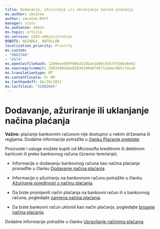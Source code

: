 ```yaml
---
title: Dodavanje, ažuriranje ili uklanjanje načina plaćanja
ms.author: cmcatee
author: cmcatee-MSFT
manager: scotv
ms.audience: Admin
ms.topic: article
ms.service: o365-administration
ROBOTS: NOINDEX, NOFOLLOW
localization_priority: Priority
ms.custom:
- "9002348"
- "4574"
ms.openlocfilehash: 12b0eee609f684332dbae1b88c5d43f550ea6e02
ms.sourcegitcommit: 29019d042be8283d24048f96f1a16ec865c74ca6
ms.translationtype: MT
ms.contentlocale: hr-HR
ms.lasthandoff: 06/10/2021
ms.locfileid: "52882645"
---
```

# <a name="add-update-or-remove-payment-method"></a>Dodavanje, ažuriranje ili uklanjanje načina plaćanja

**Važno:** plaćanje bankovnim računom nije dostupno u nekim državama ili regijama. Dodatne informacije potražite u [članku Plaćanje pretplate](/microsoft-365/commerce/billing-and-payments/pay-for-your-subscription). 

Proizvode i usluge možete kupiti od Microsofta kreditnom ili debitnom karticom ili preko bankovnog računa (izravno terećenje).

- Informacije o dodavanju bankovnog računa kao načina plaćanje pronađite u članku [Dodavanje načina plaćanja](/microsoft-365/commerce/billing-and-payments/manage-payment-methods#add-a-payment-method).

- Informacije o ažuriranju na bankovnom računu potražite u članku [Ažuriranje pojedinosti o načinu plaćanja](/microsoft-365/commerce/billing-and-payments/manage-payment-methods#update-payment-method-details).

- Da biste promijenili način plaćanja na bankovni račun ili s bankovnog računa, pogledajte [zamjena načina plaćanja](/microsoft-365/commerce/billing-and-payments/manage-payment-methods#replace-a-payment-method).

- Da biste bankovni račun uklonili kao način plaćanja, pogledajte [brisanje načina plaćanja](/microsoft-365/commerce/billing-and-payments/manage-payment-methods#delete-a-payment-method).

Dodatne informacije potražite u članku [Upravljanje načinima plaćanja](/microsoft-365/commerce/billing-and-payments/manage-payment-methods).
